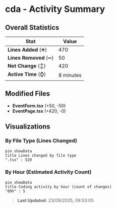 # cda - Activity Summary 

## Overall Statistics

| Stat                   | Value                                                             |
| ---------------------- | ----------------------------------------------------------------- |
| **Lines Added** (➕)   | 470                                          |
| **Lines Removed** (➖) | 50                                        |
| **Net Change** (↕)    | 420                |
| **Active Time** (⌚)   | 8 minutes |


## Modified Files
- **EventForm.tsx** (+50, -50)
- **EventPage.tsx** (+420, -0)

## Visualizations

### By File Type (Lines Changed)

```mermaid
pie showData
title Lines changed by file type
".tsx" : 520
```

### By Hour (Estimated Activity Count)

```mermaid
pie showData
title Coding activity by hour (count of changes)
"09h" : 5
```


> **Last Updated:** 23/09/2025, 09:53:05